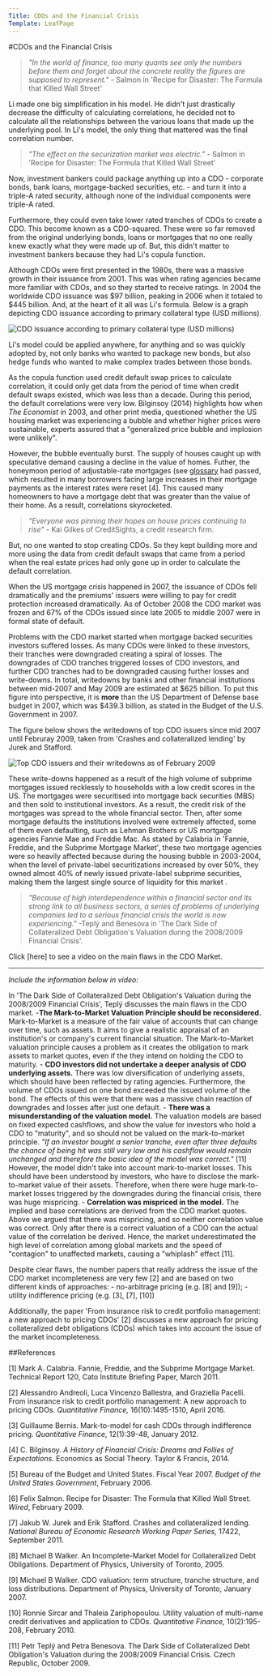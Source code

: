 ```yaml
---
Title: CDOs and the Financial Crisis
Template: LeafPage
---
```


#CDOs and the Financial Crisis

>*"In the world of finance, too many quants see only the numbers before them and forget about the concrete reality the figures are supposed to represent."* - Salmon in 'Recipe for Disaster: The Formula that Killed Wall Street'

Li made one big simplification in his model. He didn't just drastically decrease the difficulty of calculating correlations, he decided not to calculate all the relationships between the various loans that made up the underlying pool. In Li's model, the only thing that mattered was the final correlation number.
 
>*"The effect on the securization market was electric."* - Salmon in 'Recipe for Disaster: The Formula that Killed Wall Street'

Now, investment bankers could package anything up into a CDO - corporate bonds, bank loans, mortgage-backed securities, etc. - and turn it into a triple-A rated security, although none of the individual components were triple-A rated. 

Furthermore, they could even take lower rated tranches of CDOs to create a CDO. This become known as a CDO-squared. These were so far removed from the original underlying bonds, loans or mortgages that no one really knew exactly what they were made up of. But, this didn't matter to investment bankers because they had Li's copula function. 

Although CDOs were first presented in the 1980s, there was a massive growth in their issuance from 2001. This was when rating agencies became more familiar with CDOs, and so they started to receive ratings. In 2004 the worldwide CDO issuance was \$97 billion, peaking in 2006 when it totaled to \$445 billion. And, at the heart of it all was Li's formula. Below is a graph depicting CDO issuance according to primary collateral type (USD millions).

![CDO issuance according to primary collateral type (USD millions)](http://cueimps.soc.srcf.net/course/media/Figure5.png "CDO issuance according to primary collateral type (USD millions)")

Li's model could be applied anywhere, for anything and so was quickly adopted by, not only banks who wanted to package new bonds, but also hedge funds who wanted to make complex trades between those bonds. 

As the copula function used credit default swap prices to calculate correlation, it could only get data from the period of time when credit default swaps existed, which was less than a decade. During this period, the default correlations were very low. Bilginsoy (2014) highlights how when *The Economist* in 2003, and other print media, questioned whether the US housing market was experiencing a bubble and whether higher prices were sustainable, experts assured that a "generalized price bubble and implosion were unlikely".

However, the bubble eventually burst. The supply of houses caught up with speculative demand causing a decline in the value of homes. Futher, the honeymoon period of adjustable-rate mortgages (see [glossary](http://cueimps.soc.srcf.net/course/course/finance/cdos/glossary) had passed, which resulted in many borrowers facing large increases in their mortgage payments as the interest rates were reset [4]. This caused many homeowners to have a mortgage debt that was greater than the value of their home. As a result, correlations skyrocketed. 

>*"Everyone was pinning their hopes on house prices continuing to rise"* - Kai Gilkes of CreditSights, a credit research firm. 

But, no one wanted to stop creating CDOs. So they kept building more and more using the data from credit default swaps that came from a period when the real estate prices had only gone up in order to calculate the default correlation.

When the US mortgage crisis happened in 2007, the issuance of CDOs fell dramatically and the premiums' issuers were willing to pay for credit protection increased dramatically. As of October 2008 the CDO market was frozen and 67% of the CDOs issued since late 2005 to middle 2007 were in formal state of default.

Problems with the CDO market started when mortgage backed securities investors suffered losses. As many CDOs were linked to these investors, their tranches were downgraded creating a spiral of losses. The downgrades of CDO tranches triggered losses of CDO investors, and further CDO tranches had to be downgraded causing further losses and write-downs. In total, writedowns by banks and other financial institutions between mid-2007 and May 2009 are estimated at $625 billion. To put this figure into perspective, it is **more** than the US Department of Defense base budget in 2007, which was $439.3 billion, as stated in the Budget of the U.S. Government in 2007.

The figure below shows the writedowns of top CDO issuers since mid 2007 until Februray 2009, taken from 'Crashes and collateralized lending' by Jurek and Stafford. 

![Top CDO issuers and their writedowns as of February 2009](http://cueimps.soc.srcf.net/course/media/Figure3.png "Top CDO issuers and their writedowns as of February 2009")

These write-downs happened as a result of the high volume of subprime mortgages issued recklessly to households with a low credit scores in the US. The mortgages were securitised into mortgage back securities (MBS) and then sold to institutional investors. As a result, the credit risk of the mortgages was spread to the whole financial sector. Then, after some mortgage defaults the institutions involved were extremely affected, some of them even defaulting, such as Lehman Brothers or US mortgage agencies Fannie Mae and Freddie Mac. As stated by Calabria in 'Fannie, Freddie, and the Subprime Mortgage Market', these two mortgage agencies were so heavily affected because during the housing bubble in 2003-2004, when the level of private-label securitizations increased by over 50%, they owned almost 40% of newly issued private-label subprime securities, making them the largest single source of liquidity for this market .

>*"Because of high interdependence within a financial sector and its strong link to all business sectors, a series of problems of underlying companies led to a serious financial crisis the world is now experiencing."* -Teplý and Benesova in 'The Dark Side of Collateralized Debt Obligation's Valuation during the 2008/2009 Financial Crisis'.

Click [here] to see a video on the main flaws in the CDO Market.

----

*Include the information below in video:*

In 'The Dark Side of Collateralized Debt Obligation's Valuation during the 2008/2009 Financial Crisis', Teplý discusses the main flaws in the CDO market. 
	-**The Mark-to-Market Valuation Principle should be reconsidered.** Mark-to-Market is a measure of the fair value of accounts that can change over time, such as assets. It aims to give a realistic appraisal of an institution's or company's current financial situation. The Mark-to-Market valuation principle causes a problem as it creates the obligation to mark assets to market quotes, even if the they intend on holding the CDO to maturity.
	- **CDO investors did not undertake a deeper analysis of CDO underlying assets.** There was low diversification of underlying assets, which should have been reflected by rating agencies. Furthermore, the volume of CDOs issued on one bond exceeded the issued volume of the bond. The effects of this were that there was a massive chain reaction of downgrades and losses after just one default. 
	- **There was a misunderstanding of the valuation model.** The valuation models are based on fixed expected cashflows, and show the value for investors who hold a CDO to "maturity", and so should not be valued on the mark-to-market principle. *"If an investor bought a senior tranche, even after three defaults the chance of being hit was still very low and his cashflow would remain unchanged and therefore the basic idea of the model was correct."* [11] 
	However, the model didn't take into account mark-to-market losses. This should have been understood by investors, who have to disclose the mark-to-market value of their assets. Therefore, when there were huge mark-to-market losses triggered by the downgrades during the financial crisis, there was huge mispricing. 
	- **Correlation was mispriced in the model.** The implied and base correlations are derived from the CDO market quotes. Above we argued that there was mispricing, and so neither correlation value was correct. Only after there is a correct valuation of a CDO can the actual value of the correlation be derived. Hence, the market underestimated the high level of correlation among global markets and the speed of "contagion" to unaffected markets, causing a "whiplash" effect [11].

Despite clear flaws, the number papers that really address the issue of the CDO market incompleteness are very few [2] and are based on two different kinds of approaches: 
	- no-arbitrage pricing (e.g. [8] and [9]);
	- utility indifference pricing (e.g. [3], [7], [10])
 
Additionally, the paper 'From insurance risk to credit portfolio management: a new approach to pricing CDOs' [2] discusses a new approach for pricing collateralized debt obligations (CDOs) which takes into account the issue of the market incompleteness.

##References

[1] Mark A. Calabria. Fannie, Freddie, and the Subprime Mortgage Market. Technical Report 120, Cato Institute Briefing Paper, March 2011. 

[2] Alessandro Andreoli, Luca Vincenzo Ballestra, and Graziella Pacelli. From insurance risk to credit portfolio management: A new approach to pricing CDOs. *Quantitative Finance,* 16(10):1495-1510, April 2016.

[3] Guillaume Bernis. Mark-to-model for cash CDOs through indifference pricing. *Quantitative Finance*, 12(1):39-48, January 2012.

[4] C. Bilginsoy. *A History of Financial Crisis: Dreams and Follies of Expectations.* Economics as Social Theory. Taylor & Francis, 2014. 

[5] Bureau of the Budget and United States. Fiscal Year 2007. *Budget of the United States Government*, February 2006. 

[6] Felix Salmon. Recipe for Disaster: The Formula that Killed Wall Street. *Wired*, February 2009.

[7] Jakub W. Jurek and Erik Stafford. Crashes and collateralized lending. *National Bureau of Economic Research Working Paper Series,* 17422, September 2011. 

[8] Michael B Walker. An Incomplete-Market Model for Collateralized Debt Obligations. Department of Physics, University of Toronto, 2005. 

[9] Michael B Walker. CDO valuation: term structure, tranche structure, and loss distributions. Department of Physics, University of Toronto, January 2007. 

[10] Ronnie Sircar and Thaleia Zariphopoulou. Utility valuation of multi-name credit derivatives and application to CDOs. *Quantitative Finance,* 10(2):195-208, February 2010. 

[11] Petr Teplý and Petra Benesova. The Dark Side of Collateralized Debt Obligation's Valuation during the 2008/2009 Financial Crisis. Czech Republic, October 2009. 

